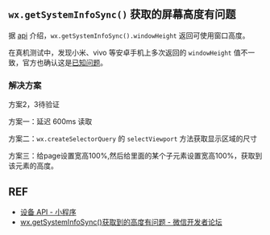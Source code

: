 ## `wx.getSystemInfoSync()` 获取的屏幕高度有问题

据 [api][api] 介绍，`wx.getSystemInfoSync().windowHeight` 返回可使用窗口高度。

在真机测试中，发现小米、vivo 等安卓手机上多次返回的 `windowHeight` 值不一致，官方也确认这是[已知问题][known]。

### 解决方案

方案2，3待验证

方案一：延迟 600ms 读取

方案二：`wx.createSelectorQuery` 的 `selectViewport` 方法获取显示区域的尺寸

方案三：给page设置宽高100%,然后给里面的某个子元素设置宽高100%，获取到该元素的高度。

## REF

- [设备 API - 小程序][api]
- [wx.getSystemInfoSync()获取到的高度有问题 - 微信开发者论坛][known]

[api]: https://mp.weixin.qq.com/debug/wxadoc/dev/api/systeminfo.html#wxgetsysteminfosync
[height-error]: https://developers.weixin.qq.com/blogdetail?action=get_post_info&docid=0004282a4a4810c8692647a1c5bc00&highline=getSystemInfoSync&token=&lang=zh_CN
[height-error2]: https://developers.weixin.qq.com/blogdetail?action=get_post_info&docid=0000c68e7d02608be216a146059400&highline=getSystemInfoSync&token=&lang=zh_CN
[known]: https://developers.weixin.qq.com/blogdetail?action=get_post_info&docid=000cc0f09dc758077326b9a1451800&highline=getSystemInfoSync&token=&lang=zh_CN